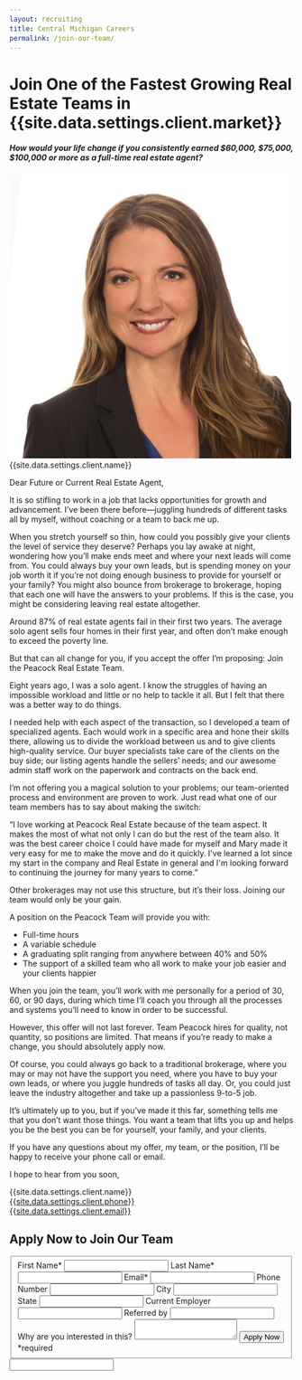 ```yaml
---
layout: recruiting
title: Central Michigan Careers
permalink: /join-our-team/
---
```


<div class="recruiting-page">
<h1 class="join-us">Join One of the Fastest Growing Real Estate Teams in {{site.data.settings.client.market}}</h1>
<h5 class="join-us-subtitle">How would your life change if you consistently earned $60,000, $75,000, $100,000 or more as a full-time real estate agent?</h5>
<div class="recruiting-photo">
<span class="client-image-container">
<img src="/img/headshot.jpg" alt="{{site.data.settings.client.name}}" class="client-image"/>
</span>
<figcaption class="caption">{{site.data.settings.client.name}}</figcaption>
</div>

<p>Dear Future or Current Real Estate Agent,</p>

<p>It is so stifling to work in a job that lacks opportunities for growth and advancement. I’ve been there before—juggling hundreds of different tasks all by myself, without coaching or a team to back me up.</p>

<p>When you stretch yourself so thin, how could you possibly give your clients the level of service they deserve? Perhaps you lay awake at night, wondering how you’ll make ends meet and where your next leads will come from. You could always buy your own leads, but is spending money on your job worth it if you’re not doing enough business to provide for yourself or your family? You might also bounce from brokerage to brokerage, hoping that each one will have the answers to your problems. If this is the case, you might be considering leaving real estate altogether.</p>

<p>Around 87% of real estate agents fail in their first two years. The average solo agent sells four homes in their first year, and often don’t make enough to exceed the poverty line.</p>

<p>But that can all change for you, if you accept the offer I’m proposing: Join the Peacock Real Estate Team.</p>

<p>Eight years ago, I was a solo agent. I know the struggles of having an impossible workload and little or no help to tackle it all. But I felt that there was a better way to do things. </p>

<p>I needed help with each aspect of the transaction, so I developed a team of specialized agents. Each would work in a specific area and hone their skills there, allowing us to divide the workload between us and to give clients high-quality service. Our buyer specialists take care of the clients on the buy side; our listing agents handle the sellers’ needs; and our awesome admin staff work on the paperwork and contracts on the back end.</p>

<p>I’m not offering you a magical solution to your problems; our team-oriented process and environment are proven to work. Just read what one of our team members has to say about making the switch:</p>

<p class="indent">“I love working at Peacock Real Estate because of the team aspect. It makes the most of what not only I can do but the rest of the team also. It was the best career choice I could have made for myself and Mary made it very easy for me to make the move and do it quickly. I've learned a lot since my start in the company and Real Estate in general and I'm looking forward to continuing the journey for many years to come.”</p>

<p>Other brokerages may not use this structure, but it’s their loss. Joining our team would only be your gain.</p>


<p>A position on the Peacock Team will provide you with:
<ul class="indent">
<li>Full-time hours</li>
<li>A variable schedule</li>
<li>A graduating split ranging from anywhere between 40% and 50%</li>
<li>The support of a skilled team who all work to make your job easier and your clients happier</li>
</ul></p>

<p>When you join the team, you’ll work with me personally for a period of 30, 60, or 90 days, during which time I’ll coach you through all the processes and systems you’ll need to know in order to be successful.</p>

<p>However, this offer will not last forever. Team Peacock hires for quality, not quantity, so positions are limited. That means if you’re ready to make a change, you should absolutely apply now.</p>

<p>Of course, you could always go back to a traditional brokerage, where you may or may not have the support you need, where you have to buy your own leads, or where you juggle hundreds of tasks all day. Or, you could just leave the industry altogether and take up a passionless 9-to-5 job.</p>

<p>It’s ultimately up to you, but if you’ve made it this far, something tells me that you don’t want those things. You want a team that lifts you up and helps you be the best you can be for yourself, your family, and your clients.</p>

<p>If you have any questions about my offer, my team, or the position, I’ll be happy to receive your phone call or email.</p> 

<p>I hope to hear from you soon,</p>


<p>{{site.data.settings.client.name}}<br>
<a href="tel:1-{{site.data.settings.client.phone}}">{{site.data.settings.client.phone}}</a><br>
<a href="mailto:{{site.data.settings.client.email}}">{{site.data.settings.client.email}}</a>
</p>



<h2 class="recruiting">Apply Now to Join Our Team</h2>

<form method="post" class="home-value cta-forms" action="https://formspree.io/{{site.data.settings.client.email}}" onsubmit="return setReturn()">
					<fieldset><label for="firstname">First Name*</label> <input type="text" required="" name="firstname" /> <label for="lastname">Last Name*</label> <input type="text" required="" name="lastname" /> <label for="email">Email*</label> <input type="text" name="name" /> <label for="phone">Phone Number </label> <input type="tel" name="phone" />
						<!--base32-c9gq6t9k68pkcd3jcwpp4rbkcmtk4-base32--><label for="city">City </label> <input type="text" name="city" /> <label for="state">State </label> <input type="text" name="state" /> <label for="employer">Current Employer </label> <input type="text" name="employer" /> <label for="referral">Referred by </label> <input type="text" name="referral" /> <label for="message">Why are you interested in this? </label><textarea name="employer"></textarea>
						<!--base32-c9gq6t9k68pk8cbme5gq4uv4cguqachj70r2urk1edjk6cg-base32--><input class="submit light-light" type="submit" value="Apply Now" name="submitrecruitingForm" /> <span class="asterisk">*required</span></fieldset>
					<!--base32-c9gq6t9k68pk8c9he1t7cxkecdkpedhpe9h6at3me5r7ee1kddhpwx9q71up4tb3f1u6mc3mdcwp6vkg6rw3gc1dc9gq6t9k68-base32-->
					<div class="hidden"><input type="hidden" value="{{site.data.settings.client.email}}" name="_to" /> <input type="hidden" value="Recruiting Contact Request Message From Your Vyral Careers and Training Video Blog" name="_subject" /> <input type="text" name="_gotcha" /></div>
				</form>
